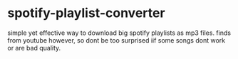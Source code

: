 # spotify-playlist-converter
simple yet effective way to download big spotify playlists as mp3 files. finds from youtube however, so dont be too surprised iif some songs dont work or are bad quality.
